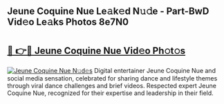 ## Jeune Coquine Nue Le𝚊k𝚎d N𝚞𝚍e - Part-BwD Vid𝚎o Le𝚊ks Photos 8e7N0

# <h2><a href="http://fb1tpz8.evod.top/?m=Jeune+Coquine+Nue">🔗 👉🔴 Jeune Coquine Nue Vid𝚎o Ph𝚘t𝚘s</a></h2>

[![Jeune Coquine Nue N𝚞d𝚎s](https://i.imgur.com/8V9OHl7.gif)](http://fb1tpz8.evod.top/?m=Jeune+Coquine+Nue)
Digital entertainer Jeune Coquine Nue and social media sensation, celebrated for sharing dance and lifestyle themes through viral dance challenges and brief videos. Respected expert Jeune Coquine Nue, recognized for their expertise and leadership in their field. 
